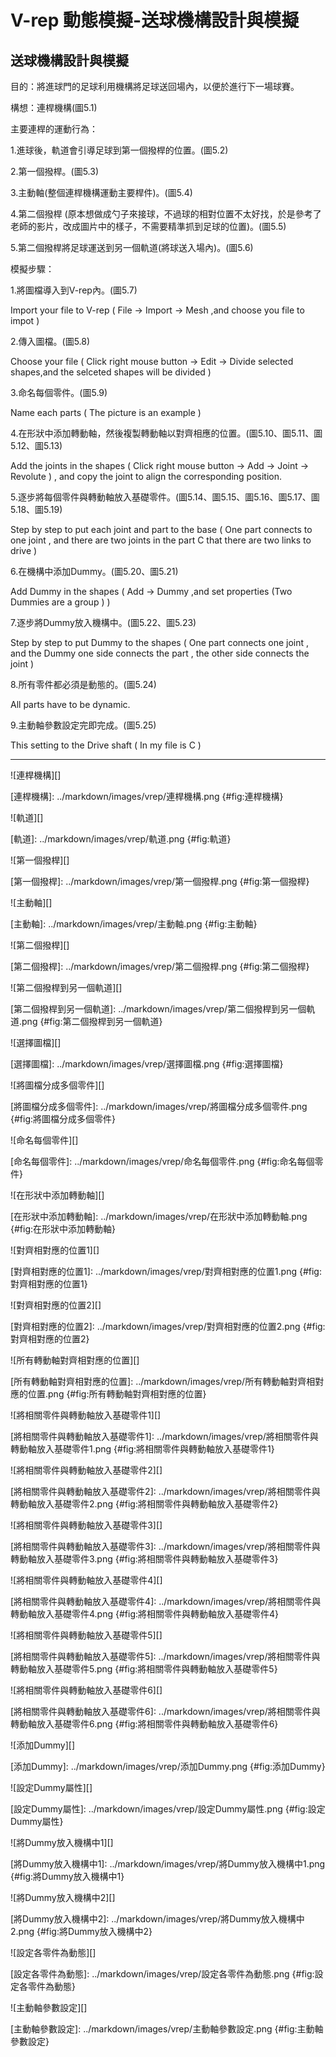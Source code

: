 V-rep 動態模擬-送球機構設計與模擬
===



送球機構設計與模擬
---

目的：將進球門的足球利用機構將足球送回場內，以便於進行下一場球賽。

構想：連桿機構(圖5.1)

主要連桿的運動行為：

1.進球後，軌道會引導足球到第一個撥桿的位置。(圖5.2)

2.第一個撥桿。(圖5.3)

3.主動軸(整個連桿機構運動主要桿件)。(圖5.4)

4.第二個撥桿 (原本想做成勺子來接球，不過球的相對位置不太好找，於是參考了老師的影片，改成圖片中的樣子，不需要精準抓到足球的位置)。(圖5.5)

5.第二個撥桿將足球運送到另一個軌道(將球送入場內)。(圖5.6)



模擬步驟：

1.將圖檔導入到V-rep內。(圖5.7)

Import your file to V-rep ( File -> Import -> Mesh ,and choose you file to impot )

2.傳入圖檔。(圖5.8)

Choose your file ( Click right mouse button -> Edit -> Divide selected shapes,and the selceted shapes will be divided )

3.命名每個零件。(圖5.9)

Name each parts ( The picture is an example )

4.在形狀中添加轉動軸，然後複製轉動軸以對齊相應的位置。(圖5.10、圖5.11、圖5.12、圖5.13)

Add the joints in the shapes ( Click right mouse button -> Add -> Joint -> Revolute ) , and copy the joint to align the corresponding position.

5.逐步將每個零件與轉動軸放入基礎零件。(圖5.14、圖5.15、圖5.16、圖5.17、圖5.18、圖5.19)

Step by step to put each joint and part to the base ( One part connects to one joint , and there are two joints in the part C that there are two links to drive )

6.在機構中添加Dummy。(圖5.20、圖5.21)

Add Dummy in the shapes ( Add -> Dummy ,and set properties (Two Dummies are a group ) )

7.逐步將Dummy放入機構中。(圖5.22、圖5.23)

Step by step to put Dummy to the shapes ( One part connects one joint , and the Dummy one side connects the part , the other side connects the joint )

8.所有零件都必須是動態的。(圖5.24)

All parts have to be dynamic.

9.主動軸參數設定完即完成。(圖5.25)

This setting to the Drive shaft ( In my file is C )


















---

![連桿機構][]

[連桿機構]: ../markdown/images/vrep/連桿機構.png {#fig:連桿機構}

![軌道][]

[軌道]: ../markdown/images/vrep/軌道.png {#fig:軌道}

![第一個撥桿][]

[第一個撥桿]: ../markdown/images/vrep/第一個撥桿.png {#fig:第一個撥桿}

![主動軸][]

[主動軸]: ../markdown/images/vrep/主動軸.png {#fig:主動軸}

![第二個撥桿][]

[第二個撥桿]: ../markdown/images/vrep/第二個撥桿.png {#fig:第二個撥桿}

![第二個撥桿到另一個軌道][]

[第二個撥桿到另一個軌道]: ../markdown/images/vrep/第二個撥桿到另一個軌道.png {#fig:第二個撥桿到另一個軌道}

![選擇圖檔][]

[選擇圖檔]: ../markdown/images/vrep/選擇圖檔.png {#fig:選擇圖檔}

![將圖檔分成多個零件][]

[將圖檔分成多個零件]: ../markdown/images/vrep/將圖檔分成多個零件.png {#fig:將圖檔分成多個零件}

![命名每個零件][]

[命名每個零件]: ../markdown/images/vrep/命名每個零件.png {#fig:命名每個零件}


![在形狀中添加轉動軸][]

[在形狀中添加轉動軸]: ../markdown/images/vrep/在形狀中添加轉動軸.png {#fig:在形狀中添加轉動軸}

![對齊相對應的位置1][]

[對齊相對應的位置1]: ../markdown/images/vrep/對齊相對應的位置1.png {#fig:對齊相對應的位置1}

![對齊相對應的位置2][]

[對齊相對應的位置2]: ../markdown/images/vrep/對齊相對應的位置2.png {#fig:對齊相對應的位置2}

![所有轉動軸對齊相對應的位置][]

[所有轉動軸對齊相對應的位置]: ../markdown/images/vrep/所有轉動軸對齊相對應的位置.png {#fig:所有轉動軸對齊相對應的位置}

![將相關零件與轉動軸放入基礎零件1][]

[將相關零件與轉動軸放入基礎零件1]: ../markdown/images/vrep/將相關零件與轉動軸放入基礎零件1.png {#fig:將相關零件與轉動軸放入基礎零件1}

![將相關零件與轉動軸放入基礎零件2][]

[將相關零件與轉動軸放入基礎零件2]: ../markdown/images/vrep/將相關零件與轉動軸放入基礎零件2.png {#fig:將相關零件與轉動軸放入基礎零件2}

![將相關零件與轉動軸放入基礎零件3][]

[將相關零件與轉動軸放入基礎零件3]: ../markdown/images/vrep/將相關零件與轉動軸放入基礎零件3.png {#fig:將相關零件與轉動軸放入基礎零件3}

![將相關零件與轉動軸放入基礎零件4][]

[將相關零件與轉動軸放入基礎零件4]: ../markdown/images/vrep/將相關零件與轉動軸放入基礎零件4.png {#fig:將相關零件與轉動軸放入基礎零件4}

![將相關零件與轉動軸放入基礎零件5][]

[將相關零件與轉動軸放入基礎零件5]: ../markdown/images/vrep/將相關零件與轉動軸放入基礎零件5.png {#fig:將相關零件與轉動軸放入基礎零件5}

![將相關零件與轉動軸放入基礎零件6][]

[將相關零件與轉動軸放入基礎零件6]: ../markdown/images/vrep/將相關零件與轉動軸放入基礎零件6.png {#fig:將相關零件與轉動軸放入基礎零件6}

![添加Dummy][]

[添加Dummy]: ../markdown/images/vrep/添加Dummy.png {#fig:添加Dummy}

![設定Dummy屬性][]

[設定Dummy屬性]: ../markdown/images/vrep/設定Dummy屬性.png {#fig:設定Dummy屬性}

![將Dummy放入機構中1][]

[將Dummy放入機構中1]: ../markdown/images/vrep/將Dummy放入機構中1.png {#fig:將Dummy放入機構中1}

![將Dummy放入機構中2][]

[將Dummy放入機構中2]: ../markdown/images/vrep/將Dummy放入機構中2.png {#fig:將Dummy放入機構中2}

![設定各零件為動態][]

[設定各零件為動態]: ../markdown/images/vrep/設定各零件為動態.png {#fig:設定各零件為動態}

![主動軸參數設定][]

[主動軸參數設定]: ../markdown/images/vrep/主動軸參數設定.png {#fig:主動軸參數設定}








